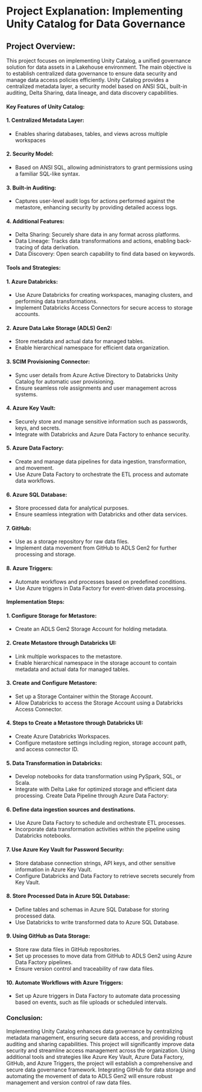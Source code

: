 # Project Explanation: Implementing Unity Catalog for Data Governance
## Project Overview:
This project focuses on implementing Unity Catalog, a unified governance solution for data assets in a Lakehouse environment. The main objective is to establish centralized data governance to ensure data security and manage data access policies efficiently. Unity Catalog provides a centralized metadata layer, a security model based on ANSI SQL, built-in auditing, Delta Sharing, data lineage, and data discovery capabilities. 

#### Key Features of Unity Catalog:
#### 1. Centralized Metadata Layer:
* Enables sharing databases, tables, and views across multiple workspaces
#### 2. Security Model:
* Based on ANSI SQL, allowing administrators to grant permissions using a familiar SQL-like syntax.
#### 3. Built-in Auditing:
* Captures user-level audit logs for actions performed against the metastore, enhancing security by providing detailed access logs.
#### 4. Additional Features:
* Delta Sharing: Securely share data in any format across platforms.
* Data Lineage: Tracks data transformations and actions, enabling back-tracing of data derivation.
* Data Discovery: Open search capability to find data based on keywords.
#### Tools and Strategies:
#### 1. Azure Databricks:
* Use Azure Databricks for creating workspaces, managing clusters, and performing data transformations.
* Implement Databricks Access Connectors for secure access to storage accounts.
#### 2. Azure Data Lake Storage (ADLS) Gen2:
* Store metadata and actual data for managed tables.
* Enable hierarchical namespace for efficient data organization.
#### 3. SCIM Provisioning Connector:
* Sync user details from Azure Active Directory to Databricks Unity Catalog for automatic user provisioning.
* Ensure seamless role assignments and user management across systems.
#### 4. Azure Key Vault:
* Securely store and manage sensitive information such as passwords, keys, and secrets.
* Integrate with Databricks and Azure Data Factory to enhance security.
#### 5. Azure Data Factory:
* Create and manage data pipelines for data ingestion, transformation, and movement.
* Use Azure Data Factory to orchestrate the ETL process and automate data workflows.
#### 6. Azure SQL Database:
* Store processed data for analytical purposes.
* Ensure seamless integration with Databricks and other data services.
#### 7. GitHub:
* Use as a storage repository for raw data files.
* Implement data movement from GitHub to ADLS Gen2 for further processing and storage.
#### 8. Azure Triggers:
* Automate workflows and processes based on predefined conditions.
* Use Azure triggers in Data Factory for event-driven data processing.
#### Implementation Steps:
#### 1. Configure Storage for Metastore:
* Create an ADLS Gen2 Storage Account for holding metadata.
#### 2. Create Metastore through Databricks UI:
* Link multiple workspaces to the metastore.
* Enable hierarchical namespace in the storage account to contain metadata and actual data for managed tables.
#### 3. Create and Configure Metastore:
* Set up a Storage Container within the Storage Account.
* Allow Databricks to access the Storage Account using a Databricks Access Connector.
#### 4. Steps to Create a Metastore through Databricks UI:
* Create Azure Databricks Workspaces.
* Configure metastore settings including region, storage account path, and access connector ID.
#### 5. Data Transformation in Databricks:
* Develop notebooks for data transformation using PySpark, SQL, or Scala.
* Integrate with Delta Lake for optimized storage and efficient data processing.
Create Data Pipeline through Azure Data Factory:
#### 6. Define data ingestion sources and destinations.
* Use Azure Data Factory to schedule and orchestrate ETL processes.
* Incorporate data transformation activities within the pipeline using Databricks notebooks.
#### 7. Use Azure Key Vault for Password Security:
* Store database connection strings, API keys, and other sensitive information in Azure Key Vault.
* Configure Databricks and Data Factory to retrieve secrets securely from Key Vault.
#### 8. Store Processed Data in Azure SQL Database:
* Define tables and schemas in Azure SQL Database for storing processed data.
* Use Databricks to write transformed data to Azure SQL Database.
#### 9. Using GitHub as Data Storage:
* Store raw data files in GitHub repositories.
* Set up processes to move data from GitHub to ADLS Gen2 using Azure Data Factory pipelines.
* Ensure version control and traceability of raw data files.
#### 10. Automate Workflows with Azure Triggers:
* Set up Azure triggers in Data Factory to automate data processing based on events, such as file uploads or scheduled intervals.
### Conclusion:
Implementing Unity Catalog enhances data governance by centralizing metadata management, ensuring secure data access, and providing robust auditing and sharing capabilities. This project will significantly improve data security and streamline access management across the organization. Using additional tools and strategies like Azure Key Vault, Azure Data Factory, GitHub, and Azure Triggers, the project will establish a comprehensive and secure data governance framework. Integrating GitHub for data storage and automating the movement of data to ADLS Gen2 will ensure robust management and version control of raw data files.
